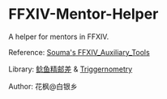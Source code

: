 # FFXIV-Mentor-Helper
A helper for mentors in FFXIV.

Reference: [Souma's FFXIV_Auxiliary_Tools](https://github.com/Souma-Sumire/FFXIV_Auxiliary_Tools)

Library: [鲶鱼精邮差](https://github.com/Natsukage/PostNamazu) & [Triggernometry](https://github.com/paissaheavyindustries/Triggernometry/)

Author: 花枫@白银乡

